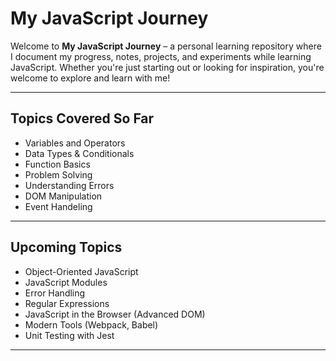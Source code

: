 # My JavaScript Journey 

Welcome to **My JavaScript Journey** – a personal learning repository where I document my progress, notes, projects, and experiments while learning JavaScript. Whether you're just starting out or looking for inspiration, you're welcome to explore and learn with me!

---

## Topics Covered So Far

- Variables and Operators
- Data Types & Conditionals 
- Function Basics
- Problem Solving
- Understanding Errors
- DOM Manipulation
- Event Handeling

---

##  Upcoming Topics

- Object-Oriented JavaScript
- JavaScript Modules
- Error Handling
- Regular Expressions
- JavaScript in the Browser (Advanced DOM)
- Modern Tools (Webpack, Babel)
- Unit Testing with Jest

---
